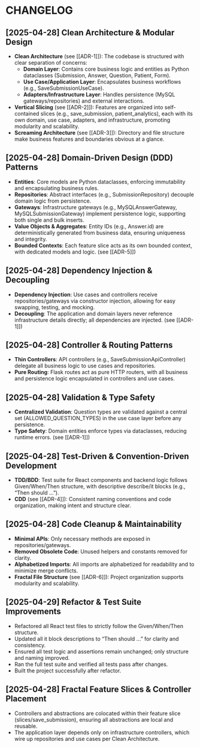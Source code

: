# CHANGELOG

## [2025-04-28] Clean Architecture & Modular Design
- **Clean Architecture** (see [[ADR-1]]): The codebase is structured with clear separation of concerns:
  - **Domain Layer**: Contains core business logic and entities as Python dataclasses (Submission, Answer, Question, Patient, Form).
  - **Use Case/Application Layer**: Encapsulates business workflows (e.g., SaveSubmissionUseCase).
  - **Adapters/Infrastructure Layer**: Handles persistence (MySQL gateways/repositories) and external interactions.
- **Vertical Slicing** (see [[ADR-2]]): Features are organized into self-contained slices (e.g., save_submission, patient_analytics), each with its own domain, use case, adapters, and infrastructure, promoting modularity and scalability.
- **Screaming Architecture** (see [[ADR-3]]): Directory and file structure make business features and boundaries obvious at a glance.

## [2025-04-28] Domain-Driven Design (DDD) Patterns
- **Entities**: Core models are Python dataclasses, enforcing immutability and encapsulating business rules.
- **Repositories**: Abstract interfaces (e.g., SubmissionRepository) decouple domain logic from persistence.
- **Gateways**: Infrastructure gateways (e.g., MySQLAnswerGateway, MySQLSubmissionGateway) implement persistence logic, supporting both single and bulk inserts.
- **Value Objects & Aggregates**: Entity IDs (e.g., Answer.id) are deterministically generated from business data, ensuring uniqueness and integrity.
- **Bounded Contexts**: Each feature slice acts as its own bounded context, with dedicated models and logic. (see [[ADR-5]])

## [2025-04-28] Dependency Injection & Decoupling
- **Dependency Injection**: Use cases and controllers receive repositories/gateways via constructor injection, allowing for easy swapping, testing, and mocking.
- **Decoupling**: The application and domain layers never reference infrastructure details directly; all dependencies are injected. (see [[ADR-1]])

## [2025-04-28] Controller & Routing Patterns
- **Thin Controllers**: API controllers (e.g., SaveSubmissionApiController) delegate all business logic to use cases and repositories.
- **Pure Routing**: Flask routes act as pure HTTP routers, with all business and persistence logic encapsulated in controllers and use cases.

## [2025-04-28] Validation & Type Safety
- **Centralized Validation**: Question types are validated against a central set (ALLOWED_QUESTION_TYPES) in the use case layer before any persistence.
- **Type Safety**: Domain entities enforce types via dataclasses, reducing runtime errors. (see [[ADR-1]])

## [2025-04-28] Test-Driven & Convention-Driven Development
- **TDD/BDD**: Test suite for React components and backend logic follows Given/When/Then structure, with descriptive describe/it blocks (e.g., “Then should ...”).
- **CDD** (see [[ADR-4]]): Consistent naming conventions and code organization, making intent and structure clear.

## [2025-04-28] Code Cleanup & Maintainability
- **Minimal APIs**: Only necessary methods are exposed in repositories/gateways.
- **Removed Obsolete Code**: Unused helpers and constants removed for clarity.
- **Alphabetized Imports**: All imports are alphabetized for readability and to minimize merge conflicts.
- **Fractal File Structure** (see [[ADR-6]]): Project organization supports modularity and scalability.

## [2025-04-29] Refactor & Test Suite Improvements
- Refactored all React test files to strictly follow the Given/When/Then structure.
- Updated all it block descriptions to “Then should ...” for clarity and consistency.
- Ensured all test logic and assertions remain unchanged; only structure and naming improved.
- Ran the full test suite and verified all tests pass after changes.
- Built the project successfully after refactor.

## [2025-04-28] Fractal Feature Slices & Controller Placement
- Controllers and abstractions are colocated within their feature slice (slices/save_submission), ensuring all abstractions are local and reusable.
- The application layer depends only on infrastructure controllers, which wire up repositories and use cases per Clean Architecture.
